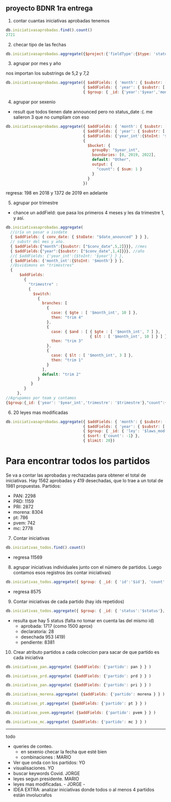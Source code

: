 ## proyecto BDNR 1ra entrega
1. contar cuantas iniciativas aprobadas tenemos
```javascript
db.iniciativasaprobadas.find().count()
2721
```
2. checar tipo de las fechas
```javascript
db.iniciativasaprobadas.aggregate({$project:{'fieldType':{$type: 'status_date'}} })
```

3. agrupar por mes y año

nos importan los substrings de 5,2 y 7,2


```javascript
db.iniciativasaprobadas.aggregate({ $addFields: { 'month': { $substr: ['$date_anounced', 5, 2] } } }, 
                                  { $addFields: { 'year': { $substr: ['$date_anounced', 12, 4] } } }, 
                                  { $group: { _id: {'year':'$year','month':'$month'}, 'count': { $count: {} } } })
```

4. agrupar por sexenio
  - result que todos tienen date announced pero no status_date :(. me salieron 3 que no cumplíam con eso

```javascript
db.iniciativasaprobadas.aggregate({ $addFields: { 'month': { $substr: ['$date_anounced', 5, 2] } } }, 
                                  { $addFields: { 'year': { $substr: ['$date_anounced', 12, 4] } } }, 
                                  { $addFields: {'year_int':{$toInt: '$year'} } },
                                  {
                                    $bucket: {
                                      groupBy: "$year_int",
                                      boundaries: [0, 2019, 2022],
                                      default: "Other",
                                      output: {
                                        "count": { $sum: 1 }
                                      }
                                    }
                                  })
```
regresa: 198 en 2018 y 1372 de 2019 en adelante


5. agrupar por trimestre
  - chance un addField: que pasa los primeros 4 meses y les da trimestre 1, y así. 


```javascript
db.iniciativasaprobadas.aggregate(
  //iría un pasar a isodate
  { $addFields: { conv_date: { $toDate: "$date_anounced" } } },
  // substr del mes y año. 
  { $addFields:{"month":{$substr: ["$conv_date",5,2]}}}, //mes
  { $addFields:{"year":{$substr: ["$conv_date",1,4]}}}, //año
  //{ $addFields: {'year_int':{$toInt: '$year'} } },
  { $addFields: {'month_int':{$toInt: '$month'} } },
  //Dividimons en "trimestres"
  {
      $addFields:
        {
          "trimestre" :
          {
            $switch:
              {
                branches: [
                  {
                    case: { $gte : [ '$month_int', 10 ] },
                    then: "trim 4"
                  },
                  {
                    case: { $and : [ { $gte : [ '$month_int', 7 ] },
                                     { $lt : [ '$month_int', 10 ] } ] },
                    then: "trim 3"
                  },
                  {
                    case: { $lt : [ '$month_int', 3 ] },
                    then: "trim 1"
                  }
                ],
                default: "trim 2"
              }
           }
        }
     },
//Agrupamos por team y contamos
{$group:{_id: {'year': '$year_int','trimestre': '$trimestre'},"count":{$count:{}}}});
```

6. 20 leyes mas modificadas

```javascript
db.iniciativasaprobadas.aggregate({ $addFields: { 'month': { $substr: ['$date_anounced', 5, 2] } } }, 
                                  { $addFields: { 'year': { $substr: ['$date_anounced', 12, 4] } } }, 
                                  { $group: { _id: { 'ley': '$laws_mod' }, 'count': { $count: {} } } },
                                  { $sort: {'count': -1} },
                                  { $limit: 20})
```

# Para encontrar todos los partidos

Se va a contar las aprobadas y rechazadas para obtener el total de iniciativas. 
Hay 1562 aprobadas y 419 desechadas, que lo trae a un total de 1981 propuestas.
Partidos: 
- PAN: 2298
- PRD: 1159
- PRI: 2872
- morena: 8304
- pt: 786
- pvem: 742
- mc: 2778

7. Contar iniciativas
```javascript
db.iniciativas_todos.find().count()
```
- regresa 11569


8. agrupar iniciativas individuales junto con el número de partidos. Luego contamos esos registros (es contar iniciativas)

```javascript
db.iniciativas_todos.aggregate({ $group: { _id: { 'id':'$id'}, 'count': { $count: {} } } }, {$count: 'count'})
```
- regresa 8575

9. Contar iniciativas de cada partido (hay ids repetidos)

```javascript
db.iniciativas_todos.aggregate({ $group: { _id: { 'status':'$status'}, 'count': { $count: {} } } })
```
- resulta que hay 5 status  (falta no tomar en cuenta las del mismo id)
  - aprobada: 1717 (como 1500 aprox)
  - declaratoria: 28
  - desechada 953 (419)
  - pendiente: 8381 

10. Crear atributo partidos a cada coleccion para sacar de que partido es cada iniciativa

```javascript
db.iniciativas_pan.aggregate( {$addFields: {'partido': pan } } )
```
```javascript
db.iniciativas_prd.aggregate( {$addFields: {'partido': prd } } )
```
```javascript
db.iniciativas_pan.aggregate( {$addFields: {'partido': pri } } )
```
```javascript
db.iniciativas_morena.aggregate( {$addFields: {'partido': morena } } )
```
```javascript
db.iniciativas_pt.aggregate( {$addFields: {'partido': pt } } )
```
```javascript
db.iniciativas_pvem.aggregate( {$addFields: {'partido': pvem } } )
```
```javascript
db.iniciativas_mc.aggregate( {$addFields: {'partido': mc } } )
```



- ----


todo
- queries de conteo. 
  - en sexenio checar la fecha que esté bien
  - combinaciones : MARIO
- Ver que onda con los partidos: YO
- visualisaciones. YO
- buscar keywords Covid. JORGE
- leyes segun presidente. MARIO
- leyes mas modificadas. - JORGE -
- IDEA EXTRA: analizar iniciativas donde todos o al menos 4 partidos están involucrafos
